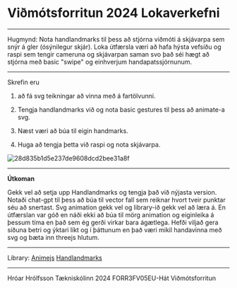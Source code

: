 # Viðmótsforritun 2024 Lokaverkefni


-- -

Hugmynd: Nota handlandmarks til þess að stjórna viðmóti á skjávarpa sem snýr á gler (ósýnilegur skjár). Loka útfærsla væri að hafa hýsta vefsíðu og raspi sem tengir cameruna og skjávarpan saman svo það séi hægt að stjórna með basic "swipe" og einhverjum handapatssjórnunum. 

-- -

Skrefin eru
1. að fá svg teikningar að vinna með á fartölvunni.

2. Tengja handlandmarks við og nota basic gestures til þess að animate-a svg.

3. Næst væri að búa til eigin handmarks.

4. Huga að tengja þetta við raspi og nota skjávarpa.


![28d835b1d5e237de9608dcd2bee31a8f](https://github.com/hroihrolfs/vidmotsforr_2024/assets/89214090/0ecb9a47-0885-4834-a2e3-6f2bbdf82c8e)

-- -
**Útkoman**

Gekk vel að setja upp Handlandmarks og tengja það við nýjasta version. Notaði chat-gpt til þess að búa til vector fall sem reiknar hvort tveir punktar séu að snertast. Svg animation gekk vel og library-ið gekk vel að læra á.
En útfærslan var góð en náði ekki að búa til mörg animation og eiginleika á þessum tíma en það sem ég gerði virkar bara ágætlega. Hefði viljað gera síðuna betri og ýktari líkt og í þáttunum en það væri mikil handavinna með svg og bæta inn threejs hlutum.



-- -

Library:
[Animejs](https://animejs.com/documentation/#cssSelector)
[Handlandmarks](https://developers.google.com/mediapipe/solutions/vision/hand_landmarker)
-- -
Hróar Hrólfsson
Tækniskólinn 2024
FORR3FV05EU-Hát Viðmótsforritun 


